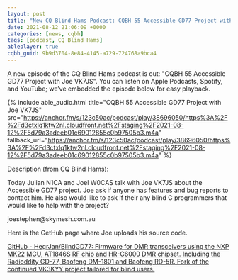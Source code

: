 ```yaml
---
layout: post
title: "New CQ Blind Hams Podcast: CQBH 55 Accessible GD77 Project with Joe VK7JS"
date: 2021-08-12 21:06:09 +0000
categories: [news, cqbh]
tags: [podcast, CQ Blind Hams]
ableplayer: true
cqbh_guid: 9b9d3704-8e84-4145-a729-724768a9bca4
---
```


A new episode of the CQ Blind Hams podcast is out: "CQBH 55 Accessible GD77 Project with Joe VK7JS". You can listen on Apple Podcasts, Spotify, and YouTube; we’ve embedded the episode below for easy playback.

{% include able_audio.html title="CQBH 55 Accessible GD77 Project with Joe VK7JS" src="https://anchor.fm/s/123c50ac/podcast/play/38696050/https%3A%2F%2Fd3ctxlq1ktw2nl.cloudfront.net%2Fstaging%2F2021-08-12%2F5d79a3adeeb01c69012855c0b97505b3.m4a" fallback_url="https://anchor.fm/s/123c50ac/podcast/play/38696050/https%3A%2F%2Fd3ctxlq1ktw2nl.cloudfront.net%2Fstaging%2F2021-08-12%2F5d79a3adeeb01c69012855c0b97505b3.m4a" %}

Description (from CQ Blind Hams):

<p>Today Julian N1CA and Joel W0CAS talk with Joe VK7JS about the Accessible GD77 project. Joe ask if anyone has features and bug reports to contact him. He also would like to ask if their any blind C programmers that would like to help with the project?</p>
<p>joestephen@skymesh.com.au</p>
<p>Here is the GetHub page where Joe uploads his source code.</p>
<p><a href="https://github.com/HegrJan/BlindGD77">GitHub - HegrJan/BlindGD77: Firmware for DMR transceivers using the NXP MK22 MCU, AT1846S RF chip and HR-C6000 DMR chipset. Including the Radioddity GD-77, Baofeng DM-1801 and Baofeng RD-5R. Fork of the continued VK3KYY project tailored for blind users.</a></p>
